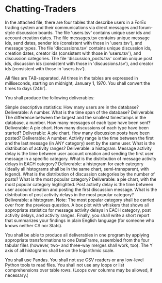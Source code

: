 # Chatting-Traders
In the attached file, there are four tables that describe users in a ForEx trading system and their communications via direct messages and forum-style discussion boards. The file 'users.tsv' contains unique user ids and account creation dates. The file messages.tsv contains unique message ids, send dates, sender ids (consistent with those in 'users.tsv'), and message types. The file 'discussions.tsv' contains unique discussion ids, creation dates, creator ids (consistent with those in 'users.tsv'), and discussion categories. The file 'discussion_posts.tsv' contain unique post ids, discussion ids (consistent with those in 'discussions.tsv'), and creator ids (consistent with those in 'users.tsv').

All files are TAB-separated. All times in the tables are expressed in milliseconds, starting on midnight, January 1, 1970. You shall convert the times to days (24hr).

You shall produce the following deliverables:

Simple descriptive statistics:
How many users are in the database? Deliverable: A number. 
What is the time span of the database? Deliverable: The difference between the largest and the smallest timestamps in the database, a number. 
How many messages of each type have been sent? Deliverable: A pie chart. 
How many discussions of each type have been started? Deliverable: A pie chart. 
How many discussion posts have been posted? Deliverable: A number.
Activity range is the time between the first and the last message (in ANY category) sent by the same user. What is the distribution of activity ranges? Deliverable: a histogram. 
Message activity delay is the time between user account creation and sending the first user message in a specific category. What is the distribution of message activity delays in EACH category? Deliverable: a histogram for each category (ideally all histograms shall be in the same chart, semi-transparent, with legend).
What is the distribution of discussion categories by the number of posts? What is the most popular category? Deliverable: a pie chart, with the most popular category highlighted.
Post activity delay is the time between user account creation and posting the first discussion message. What is the distribution of post activity delays in the most popular category? Deliverable: a histogram. Note: The most popular category shall be carried over from the previous question.
A box plot with whiskers that shows all appropriate statistics for message activity delays in EACH category, post activity delays, and activity ranges.
Finally, you shall write a short report that summarizes your findings in plain English language (for someone who knows neither CS nor Stats).

You shall be able to produce all deliverables in one program by applying appropriate transformations to one DataFrame, assembled from the four tabular files (however, two- and three-way merges shall work, too). The Y axis of all histograms shall be on the logarithmic scale.

You shall use Pandas. You shall not use CSV readers or any low-level Python tools to read files. You shall not use any loops or list comprehensions over table rows. (Loops over columns may be allowed, if necessary.)

